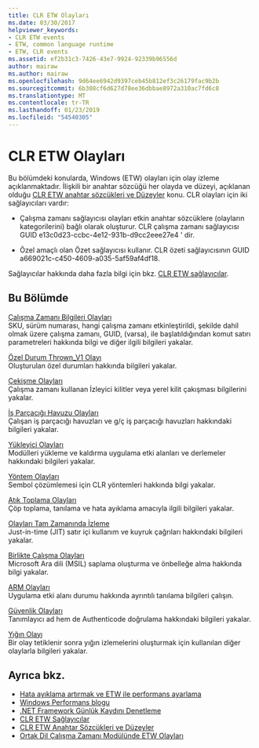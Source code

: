 ```yaml
---
title: CLR ETW Olayları
ms.date: 03/30/2017
helpviewer_keywords:
- CLR ETW events
- ETW, common language runtime
- ETW, CLR events
ms.assetid: ef2b31c3-7426-43e7-9924-92339b96556d
author: mairaw
ms.author: mairaw
ms.openlocfilehash: 9d64ee6942d9397ceb45b812ef3c26179fac9b2b
ms.sourcegitcommit: 6b308cf6d627d78ee36dbbae8972a310ac7fd6c8
ms.translationtype: MT
ms.contentlocale: tr-TR
ms.lasthandoff: 01/23/2019
ms.locfileid: "54540305"
---
```

# <a name="clr-etw-events"></a>CLR ETW Olayları
Bu bölümdeki konularda, Windows (ETW) olayları için olay izleme açıklanmaktadır. İlişkili bir anahtar sözcüğü her olayda ve düzeyi, açıklanan olduğu [CLR ETW anahtar sözcükleri ve Düzeyler](../../../docs/framework/performance/clr-etw-keywords-and-levels.md) konu. CLR olayları için iki sağlayıcıları vardır:  
  
-   Çalışma zamanı sağlayıcısı olayları etkin anahtar sözcüklere (olayların kategorilerini) bağlı olarak oluşturur. CLR çalışma zamanı sağlayıcısı GUID e13c0d23-ccbc-4e12-931b-d9cc2eee27e4 ' dir.  
  
-   Özel amaçlı olan Özet sağlayıcısı kullanır. CLR özeti sağlayıcısının GUID a669021c-c450-4609-a035-5af59af4df18.  
  
 Sağlayıcılar hakkında daha fazla bilgi için bkz. [CLR ETW sağlayıcılar](../../../docs/framework/performance/clr-etw-providers.md).  
  
## <a name="in-this-section"></a>Bu Bölümde  
 [Çalışma Zamanı Bilgileri Olayları](../../../docs/framework/performance/runtime-information-etw-events.md)  
 SKU, sürüm numarası, hangi çalışma zamanı etkinleştirildi, şekilde dahil olmak üzere çalışma zamanı, GUID, (varsa), ile başlatıldığından komut satırı parametreleri hakkında bilgi ve diğer ilgili bilgileri yakalar.  
  
 [Özel Durum Thrown_V1 Olayı](../../../docs/framework/performance/exception-thrown-v1-etw-event.md)  
 Oluşturulan özel durumları hakkında bilgileri yakalar.  
  
 [Çekişme Olayları](../../../docs/framework/performance/contention-etw-events.md)  
 Çalışma zamanı kullanan İzleyici kilitler veya yerel kilit çakışması bilgilerini yakalar.  
  
 [İş Parçacığı Havuzu Olayları](../../../docs/framework/performance/thread-pool-etw-events.md)  
 Çalışan iş parçacığı havuzları ve g/ç iş parçacığı havuzları hakkındaki bilgileri yakalar.  
  
 [Yükleyici Olayları](../../../docs/framework/performance/loader-etw-events.md)  
 Modülleri yükleme ve kaldırma uygulama etki alanları ve derlemeler hakkındaki bilgileri yakalar.  
  
 [Yöntem Olayları](../../../docs/framework/performance/method-etw-events.md)  
 Sembol çözümlemesi için CLR yöntemleri hakkında bilgi yakalar.  
  
 [Atık Toplama Olayları](../../../docs/framework/performance/garbage-collection-etw-events.md)  
 Çöp toplama, tanılama ve hata ayıklama amacıyla ilgili bilgileri yakalar.  
  
 [Olayları Tam Zamanında İzleme](../../../docs/framework/performance/jit-tracing-etw-events.md)  
 Just-in-time (JIT) satır içi kullanım ve kuyruk çağrıları hakkındaki bilgileri yakalar.  
  
 [Birlikte Çalışma Olayları](../../../docs/framework/performance/interop-etw-events.md)  
 Microsoft Ara dili (MSIL) saplama oluşturma ve önbelleğe alma hakkında bilgi yakalar.  
  
 [ARM Olayları](../../../docs/framework/performance/application-domain-resource-monitoring-arm-etw-events.md)  
 Uygulama etki alanı durumu hakkında ayrıntılı tanılama bilgileri çalışın.  
  
 [Güvenlik Olayları](../../../docs/framework/performance/security-etw-events.md)  
 Tanımlayıcı ad hem de Authenticode doğrulama hakkındaki bilgileri yakalar.  
  
 [Yığın Olayı](../../../docs/framework/performance/stack-etw-event.md)  
 Bir olay tetiklenir sonra yığın izlemelerini oluşturmak için kullanılan diğer olaylarla bilgileri yakalar.  
  
## <a name="see-also"></a>Ayrıca bkz.
- [Hata ayıklama artırmak ve ETW ile performans ayarlama](https://go.microsoft.com/fwlink/?LinkId=179696)
- [Windows Performans blogu](https://go.microsoft.com/fwlink/?LinkId=179509)
- [.NET Framework Günlük Kaydını Denetleme](../../../docs/framework/performance/controlling-logging.md)
- [CLR ETW Sağlayıcılar](../../../docs/framework/performance/clr-etw-providers.md)
- [CLR ETW Anahtar Sözcükleri ve Düzeyler](../../../docs/framework/performance/clr-etw-keywords-and-levels.md)
- [Ortak Dil Çalışma Zamanı Modülünde ETW Olayları](../../../docs/framework/performance/etw-events-in-the-common-language-runtime.md)
